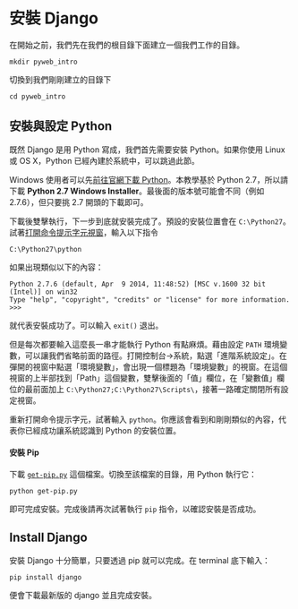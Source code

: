 # 安裝 Django

在開始之前，我們先在我們的根目錄下面建立一個我們工作的目錄。

```
mkdir pyweb_intro
```

切換到我們剛剛建立的目錄下

```
cd pyweb_intro
```

## 安裝與設定 Python

既然 Django 是用 Python 寫成，我們首先需要安裝 Python。如果你使用 Linux 或 OS X，Python 已經內建於系統中，可以跳過此節。

Windows 使用者可以先[前往官網下載 Python](https://www.python.org/download/)。本教學基於 Python 2.7，所以請下載 **Python 2.7 Windows Installer**。最後面的版本號可能會不同（例如 2.7.6），但只要挑 2.7 開頭的下載即可。

下載後雙擊執行，下一步到底就安裝完成了。預設的安裝位置會在 `C:\Python27`。試著[打開命令提示字元視窗](http://windows.microsoft.com/zh-tw/windows/command-prompt-faq)，輸入以下指令

```
C:\Python27\python
```

如果出現類似以下的內容：

```
Python 2.7.6 (default, Apr  9 2014, 11:48:52) [MSC v.1600 32 bit (Intel)] on win32
Type "help", "copyright", "credits" or "license" for more information.
>>>
```

就代表安裝成功了。可以輸入 `exit()` 退出。

但是每次都要輸入這麼長一串才能執行 Python 有點麻煩。藉由設定 `PATH` 環境變數，可以讓我們省略前面的路徑。打開控制台→系統，點選「進階系統設定」。在彈開的視窗中點選「環境變數」，會出現一個標題為「環境變數」的視窗。在這個視窗的上半部找到「Path」這個變數，雙擊後面的「值」欄位，在「變數值」欄位的最前面加上 `C:\Python27;C:\Python27\Scripts\`，接著一路確定關閉所有設定視窗。

重新打開命令提示字元，試著輸入 `python`。你應該會看到和剛剛類似的內容，代表你已經成功讓系統認識到 Python 的安裝位置。


#### 安裝 Pip

下載 [`get-pip.py`](https://bootstrap.pypa.io/get-pip.py) 這個檔案。切換至該檔案的目錄，用 Python 執行它：

```
python get-pip.py
```

即可完成安裝。完成後請再次試著執行 `pip` 指令，以確認安裝是否成功。

## Install Django

安裝 Django 十分簡單，只要透過 pip 就可以完成。在 terminal 底下輸入：

```
pip install django
```

便會下載最新版的 django 並且完成安裝。
